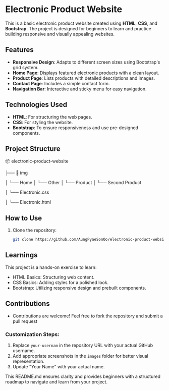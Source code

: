 # Electronic Product Website

This is a basic electronic product website created using **HTML**, **CSS**, and **Bootstrap**. The project is designed for beginners to learn and practice building responsive and visually appealing websites.

## Features

- **Responsive Design**: Adapts to different screen sizes using Bootstrap's grid system.
- **Home Page**: Displays featured electronic products with a clean layout.
- **Product Page**: Lists products with detailed descriptions and images.
- **Contact Page**: Includes a simple contact form.
- **Navigation Bar**: Interactive and sticky menu for easy navigation.

## Technologies Used

- **HTML**: For structuring the web pages.
- **CSS**: For styling the website.
- **Bootstrap**: To ensure responsiveness and use pre-designed components.

## Project Structure

📦 electronic-product-website 

├── 📁 img

│ └── Home
│ └── Other
│ └── Product
│ └── Second Product

│ └── Electronic.css

│ └── Electronic.html

   
## How to Use

1. Clone the repository:
   ```bash
   git clone https://github.com/AungPyaeSonOo/electronic-product-website.git


## Learnings

This project is a hands-on exercise to learn:

- HTML Basics: Structuring web content.
- CSS Basics: Adding styles for a polished look.
- Bootstrap: Utilizing responsive design and prebuilt components.

## Contributions

- Contributions are welcome! Feel free to fork the repository and submit a pull request

### Customization Steps:

1. Replace `your-usernam` in the repository URL with your actual GitHub username.
2. Add appropriate screenshots in the `images` folder for better visual representation.  
3. Update "Your Name" with your actual name.

This README.md ensures clarity and provides beginners with a structured roadmap to navigate and learn from your project.
